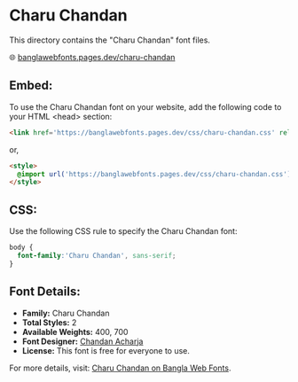 # Charu Chandan

This directory contains the "Charu Chandan" font files.

🌐 [banglawebfonts.pages.dev/charu-chandan](https://banglawebfonts.pages.dev/charu-chandan/)

## Embed:
To use the Charu Chandan font on your website, add the following code to your HTML &lt;head&gt; section:
```html
<link href='https://banglawebfonts.pages.dev/css/charu-chandan.css' rel='stylesheet'>
```

or,
```html
<style>
  @import url('https://banglawebfonts.pages.dev/css/charu-chandan.css');
</style>
```

## CSS:
Use the following CSS rule to specify the Charu Chandan font:
```css
body {
  font-family:'Charu Chandan', sans-serif;
}
```

## Font Details:
- **Family:** Charu Chandan
- **Total Styles:** 2
- **Available Weights:** 400, 700
- **Font Designer:** [Chandan Acharja](https://charuchandan.wordpress.com/)
- **License:** This font is free for everyone to use.

For more details, visit: [Charu Chandan on Bangla Web Fonts](https://banglawebfonts.pages.dev/charu-chandan/#about).